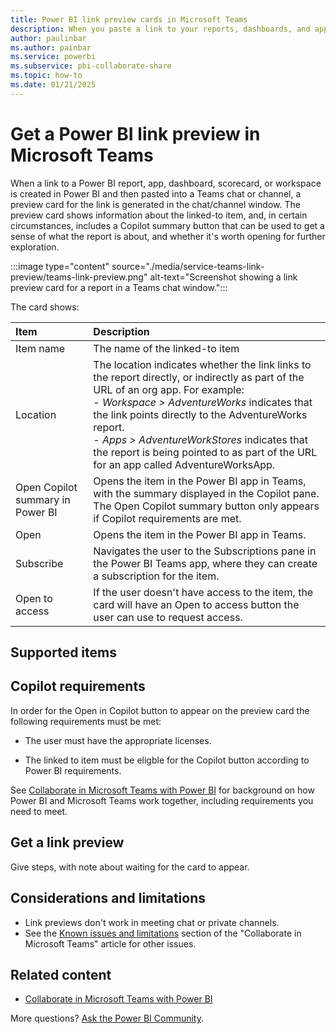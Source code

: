 ```yaml
---
title: Power BI link preview cards in Microsoft Teams
description: When you paste a link to your reports, dashboards, and apps into Microsoft Teams message boxes, the link preview shows card shows information about the link.
author: paulinbar
ms.author: painbar
ms.service: powerbi
ms.subservice: pbi-collaborate-share
ms.topic: how-to
ms.date: 01/21/2025
---
```


# Get a Power BI link preview in Microsoft Teams

When a link to a Power BI report, app, dashboard, scorecard, or workspace is created in Power BI and then pasted into a Teams chat or channel, a preview card for the link is generated in the chat/channel window. The preview card shows information about the linked-to item, and, in certain circumstances, includes a Copilot summary button that can be used to get a sense of what the report is about, and whether it's worth opening for further exploration.

:::image type="content" source="./media/service-teams-link-preview/teams-link-preview.png" alt-text="Screenshot showing a link preview card for a report in a Teams chat window.":::

The card shows:

| Item         | Description |
|:-------------|:-------------|
| Item name | The name of the linked-to item |
| Location | The location indicates whether the link links to the report directly, or indirectly as part of the URL of an org app. For example:<br>- *Workspace > AdventureWorks* indicates that the link points directly to the AdventureWorks report.<br>- *Apps > AdventureWorkStores* indicates that the report is being pointed to as part of the URL for an app called AdventureWorksApp.	|
| Open Copilot summary in Power BI | Opens the item in the Power BI app in Teams, with the summary displayed in the Copilot pane. The Open Copilot summary button only appears if Copilot requirements are met. |
| Open | Opens the item in the Power BI app in Teams. |
| Subscribe | Navigates the user to the Subscriptions pane in the Power BI Teams app, where they can create a subscription for the item. |
| Open to access | If the user doesn't have access to the item, the card will have an Open to access button the user can use to request access. |




## Supported items


## Copilot requirements

In order for the Open in Copilot button to appear on the preview card the following requirements must be met:

* The user must have the appropriate licenses.

* The linked to item must be eligble for the Copilot button according to Power BI requirements.


See [Collaborate in Microsoft Teams with Power BI](service-collaborate-microsoft-teams.md) for background on how Power BI and Microsoft Teams work together, including requirements you need to meet.

## Get a link preview

Give steps, with note about waiting for the card to appear.

## Considerations and limitations

- Link previews don't work in meeting chat or private channels.
- See the [Known issues and limitations](service-collaborate-microsoft-teams.md#known-issues-and-limitations) section of the "Collaborate in Microsoft Teams" article for other issues.

## Related content

- [Collaborate in Microsoft Teams with Power BI](service-collaborate-microsoft-teams.md)

More questions? [Ask the Power BI Community](https://community.powerbi.com/).
